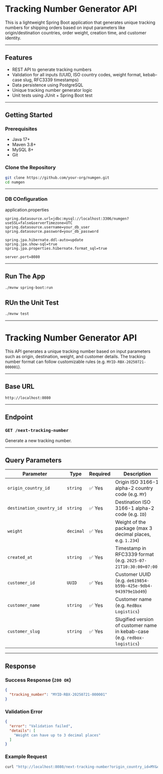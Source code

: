 # Tracking Number Generator API

This is a lightweight Spring Boot application that generates unique tracking numbers for shipping orders based on input parameters like origin/destination countries, order weight, creation time, and customer identity.

---

## Features

- REST API to generate tracking numbers
- Validation for all inputs (UUID, ISO country codes, weight format, kebab-case slug, RFC3339 timestamps)
- Data persistence using PostgreSQL
- Unique tracking number generator logic
- Unit tests using JUnit + Spring Boot test

---

## Getting Started

### Prerequisites

- Java 17+
- Maven 3.8+
- MySQL 8+
- Git

### Clone the Repository

```bash
git clone https://github.com/your-org/numgen.git
cd numgen
```

---

### DB COnfiguration

application.properties
```properties
spring.datasource.url=jdbc:mysql://localhost:3306/numgen?useSSL=false&serverTimezone=UTC
spring.datasource.username=your_db_user
spring.datasource.password=your_db_password

spring.jpa.hibernate.ddl-auto=update
spring.jpa.show-sql=true
spring.jpa.properties.hibernate.format_sql=true

server.port=8080
```

---

## Run The App

```bash
./mvnw spring-boot:run
```
## RUn the Unit Test
```bash
./mvnw test
```

---

# Tracking Number Generator API

This API generates a unique tracking number based on input parameters such as origin, destination, weight, and customer details. The tracking number format can follow customizable rules (e.g. `MYID-RBX-20250721-000001`).

---

## Base URL
```
http://localhost:8080
```


---

## Endpoint

### `GET /next-tracking-number`

Generate a new tracking number.

---

## Query Parameters

| Parameter              | Type      | Required | Description                                                                 |
|------------------------|-----------|----------|-----------------------------------------------------------------------------|
| `origin_country_id`    | `string`  | ✅ Yes   | Origin ISO 3166-1 alpha-2 country code (e.g. `MY`)                          |
| `destination_country_id` | `string` | ✅ Yes   | Destination ISO 3166-1 alpha-2 code (e.g. `ID`)                             |
| `weight`               | `decimal` | ✅ Yes   | Weight of the package (max 3 decimal places, e.g. `1.234`)                  |
| `created_at`           | `string`  | ✅ Yes   | Timestamp in RFC3339 format (e.g. `2025-07-21T10:30:00+07:00`)             |
| `customer_id`          | `UUID`    | ✅ Yes   | Customer UUID (e.g. `de619854-b59b-425e-9db4-943979e1bd49`)                |
| `customer_name`        | `string`  | ✅ Yes   | Customer name (e.g. `RedBox Logistics`)                                     |
| `customer_slug`        | `string`  | ✅ Yes   | Slugified version of customer name in kebab-case (e.g. `redbox-logistics`)  |

---

## Response

### Success Response (`200 OK`)

```json
{
  "tracking_number": "MYID-RBX-20250721-000001"
}
```

### Validation Error 
```json
{
  "error": "Validation failed",
  "details": [
    "Weight can have up to 3 decimal places"
  ]
}
```

### Example Request 
```bash
curl "http://localhost:8080/next-tracking-number?origin_country_id=MY&destination_country_id=ID&weight=1.234&created_at=2025-07-21T10:30:00%2B07:00&customer_id=de619854-b59b-425e-9db4-943979e1bd49&customer_name=RedBox%20Logistics&customer_slug=redbox-logistics"

```

